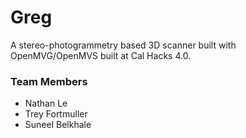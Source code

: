 # Greg

A stereo-photogrammetry based 3D scanner built with OpenMVG/OpenMVS built at Cal Hacks 4.0.

### Team Members

* Nathan Le
* Trey Fortmuller
* Suneel Belkhale


